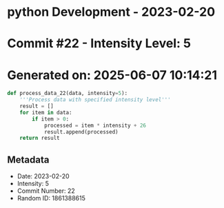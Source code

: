 ﻿# python Development - 2023-02-20
# Commit #22 - Intensity Level: 5
# Generated on: 2025-06-07 10:14:21
```python
def process_data_22(data, intensity=5):
    '''Process data with specified intensity level'''
    result = []
    for item in data:
        if item > 0:
            processed = item * intensity + 26
            result.append(processed)
    return result
```
## Metadata
- Date: 2023-02-20
- Intensity: 5
- Commit Number: 22
- Random ID: 1861388615
